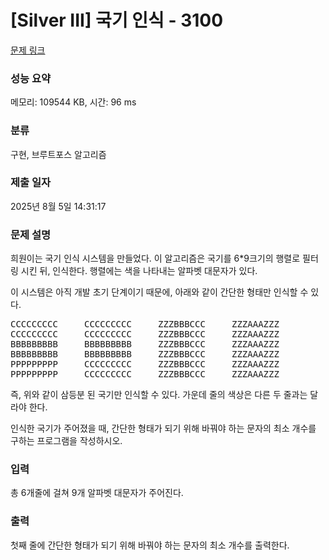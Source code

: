 # [Silver III] 국기 인식 - 3100 

[문제 링크](https://www.acmicpc.net/problem/3100) 

### 성능 요약

메모리: 109544 KB, 시간: 96 ms

### 분류

구현, 브루트포스 알고리즘

### 제출 일자

2025년 8월 5일 14:31:17

### 문제 설명

<p>희원이는 국기 인식 시스템을 만들었다. 이 알고리즘은 국기를 6*9크기의 행렬로 필터링 시킨 뒤, 인식한다. 행렬에는 색을 나타내는 알파벳 대문자가 있다.</p>

<p>이 시스템은 아직 개발 초기 단계이기 때문에, 아래와 같이 간단한 형태만 인식할 수 있다.</p>

<pre>CCCCCCCCC     CCCCCCCCC     ZZZBBBCCC     ZZZAAAZZZ
CCCCCCCCC     CCCCCCCCC     ZZZBBBCCC     ZZZAAAZZZ
BBBBBBBBB     BBBBBBBBB     ZZZBBBCCC     ZZZAAAZZZ
BBBBBBBBB     BBBBBBBBB     ZZZBBBCCC     ZZZAAAZZZ
PPPPPPPPP     CCCCCCCCC     ZZZBBBCCC     ZZZAAAZZZ
PPPPPPPPP     CCCCCCCCC     ZZZBBBCCC     ZZZAAAZZZ</pre>

<p>즉, 위와 같이 삼등분 된 국기만 인식할 수 있다. 가운데 줄의 색상은 다른 두 줄과는 달라야 한다.</p>

<p>인식한 국기가 주어졌을 때, 간단한 형태가 되기 위해 바꿔야 하는 문자의 최소 개수를 구하는 프로그램을 작성하시오.</p>

### 입력 

 <p>총 6개줄에 걸쳐 9개 알파벳 대문자가 주어진다.</p>

### 출력 

 <p>첫째 줄에 간단한 형태가 되기 위해 바꿔야 하는 문자의 최소 개수를 출력한다.</p>


